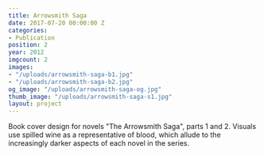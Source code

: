 ```yaml
---
title: Arrowsmith Saga
date: 2017-07-20 00:00:00 Z
categories:
- Publication
position: 2
year: 2012
imgcount: 2
images:
- "/uploads/arrowsmith-saga-b1.jpg"
- "/uploads/arrowsmith-saga-b2.jpg"
og_image: "/uploads/arrowsmith-saga-og.jpg"
thumb_image: "/uploads/arrowsmith-saga-s1.jpg"
layout: project
---
```


Book cover design for novels "The Arrowsmith Saga", parts 1 and 2. Visuals use spilled wine as a representative of blood, which allude to the increasingly darker aspects of each novel in the series.
